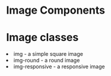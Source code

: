 
# Image Components
<h1>Image classes</h1>
<li>img -  a simple square image</li>
<li>img-round - a round image</li>
<li>img-responsive - a responsive image </li>

